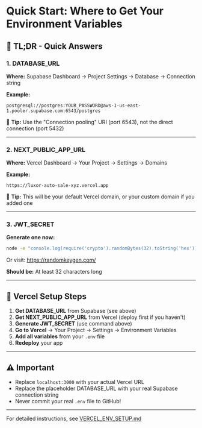 # Quick Start: Where to Get Your Environment Variables

## 🎯 TL;DR - Quick Answers

### 1. DATABASE_URL
**Where:** Supabase Dashboard → Project Settings → Database → Connection string

**Example:**
```
postgresql://postgres:YOUR_PASSWORD@aws-1-us-east-1.pooler.supabase.com:6543/postgres
```

📌 **Tip:** Use the "Connection pooling" URI (port 6543), not the direct connection (port 5432)

---

### 2. NEXT_PUBLIC_APP_URL
**Where:** Vercel Dashboard → Your Project → Settings → Domains

**Example:**
```
https://luxor-auto-sale-xyz.vercel.app
```

📌 **Tip:** This will be your default Vercel domain, or your custom domain if you added one

---

### 3. JWT_SECRET
**Generate one now:**
```bash
node -e "console.log(require('crypto').randomBytes(32).toString('hex'))"
```

Or visit: https://randomkeygen.com/

**Should be:** At least 32 characters long

---

## 🚀 Vercel Setup Steps

1. **Get DATABASE_URL** from Supabase (see above)
2. **Get NEXT_PUBLIC_APP_URL** from Vercel (deploy first if you haven't)
3. **Generate JWT_SECRET** (use command above)
4. **Go to Vercel** → Your Project → Settings → Environment Variables
5. **Add all variables** from your `.env` file
6. **Redeploy** your app

---

## ⚠️ Important

- Replace `localhost:3000` with your actual Vercel URL
- Replace the placeholder DATABASE_URL with your real Supabase connection string
- Never commit your real `.env` file to GitHub!

---

For detailed instructions, see [VERCEL_ENV_SETUP.md](./VERCEL_ENV_SETUP.md)

